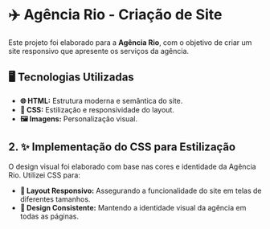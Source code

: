 # ✈️ Agência Rio - Criação de Site

Este projeto foi elaborado para a **Agência Rio**, com o objetivo de criar um site responsivo que apresente os serviços da agência.

## 🖥️ Tecnologias Utilizadas

- **🌐 HTML:** Estrutura moderna e semântica do site. 
- **🎨 CSS:** Estilização e responsividade do layout.
- **🖼️ Imagens:** Personalização visual.

## 2. ✨ Implementação do CSS para Estilização

O design visual foi elaborado com base nas cores e identidade da Agência Rio. Utilizei CSS para:

- **📱 Layout Responsivo:** Assegurando a funcionalidade do site em telas de diferentes tamanhos.
- **🌟 Design Consistente:** Mantendo a identidade visual da agência em todas as páginas.

